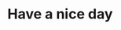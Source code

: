 <!DOCTYPE html>
<html>
  <style>
    h1{
      color:"blue";
      }
  </style>
  <head>
    <title>First Project</title>
  </head>
  <body>
    <h1>Have a nice day</h1>
  </body>
</html>
